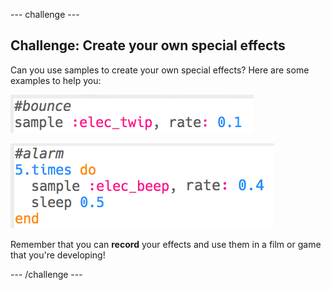 \--- challenge \---

## Challenge: Create your own special effects

Can you use samples to create your own special effects? Here are some examples to help you:

![ruutukaappaus](images/effects-bounce.png)

![ruutukaappaus](images/effects-alarm.png)

Remember that you can **record** your effects and use them in a film or game that you're developing!

\--- /challenge \---